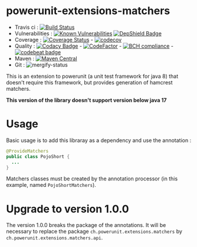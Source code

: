 # powerunit-extensions-matchers


* Travis ci : [![Build Status](https://travis-ci.org/powerunit/powerunit-extensions-matchers.svg?branch=master)](https://travis-ci.org/powerunit/powerunit-extensions-matchers)
* Vulnerabilities : [![Known Vulnerabilities](https://snyk.io/test/github/powerunit/powerunit-extensions-matchers/badge.svg?targetFile=pom.xml)](https://snyk.io/test/github/powerunit/powerunit-extensions-matchers?targetFile=pom.xml) [![DepShield Badge](https://depshield.sonatype.org/badges/powerunit/powerunit-extensions-matchers/depshield.svg)](https://depshield.github.io)
* Coverage : [![Coverage Status](https://coveralls.io/repos/github/powerunit/powerunit-extensions-matchers/badge.svg?branch=master)](https://coveralls.io/github/powerunit/powerunit-extensions-matchers?branch=master) - [![codecov](https://codecov.io/gh/powerunit/powerunit-extensions-matchers/branch/master/graph/badge.svg)](https://codecov.io/gh/powerunit/powerunit-extensions-matchers)
* Quality : [![Codacy Badge](https://app.codacy.com/project/badge/Grade/244810ab50934eebb04cd1d9da7fd57c)](https://www.codacy.com/gh/powerunit/powerunit-extensions-matchers?utm_source=github.com&amp;utm_medium=referral&amp;utm_content=powerunit/powerunit-extensions-matchers&amp;utm_campaign=Badge_Grade) - [![CodeFactor](https://www.codefactor.io/repository/github/powerunit/powerunit-extensions-matchers/badge)](https://www.codefactor.io/repository/github/powerunit/powerunit-extensions-matchers) - [![BCH compliance](https://bettercodehub.com/edge/badge/powerunit/powerunit-extensions-matchers?branch=master)](https://bettercodehub.com/results/powerunit/powerunit-extensions-matchers) - [![codebeat badge](https://codebeat.co/badges/cdebf167-fee0-46b4-b33d-c613f1586a9d)](https://codebeat.co/projects/github-com-powerunit-powerunit-extensions-matchers-master)
* Maven : [![Maven Central](https://maven-badges.herokuapp.com/maven-central/ch.powerunit.extensions/powerunit-extensions-matchers/badge.svg)](https://maven-badges.herokuapp.com/maven-central/ch.powerunit.extensions/powerunit-extensions-matchers)
* Git : ![mergify-status](https://gh.mergify.io/badges/powerunit/powerunit-extensions-matchers.png?style=cut)


This is an extension to powerunit (a unit test framework for java 8) that doesn't require this framework, but provides generation of hamcrest matchers.

**This version of the library doesn't support version below java 17**

# Usage

Basic usage is to add this libraray as a dependency and use the annotation :

```java
@ProvideMatchers
public class PojoShort {
  ...
}
```

Matchers classes must be created by the annotation processor (in this example, named `PojoShortMatchers`).

# Upgrade to version 1.0.0

The version 1.0.0 breaks the package of the annotations. It will be necessary to replace the package
`ch.powerunit.extensions.matchers` by `ch.powerunit.extensions.matchers.api`.
